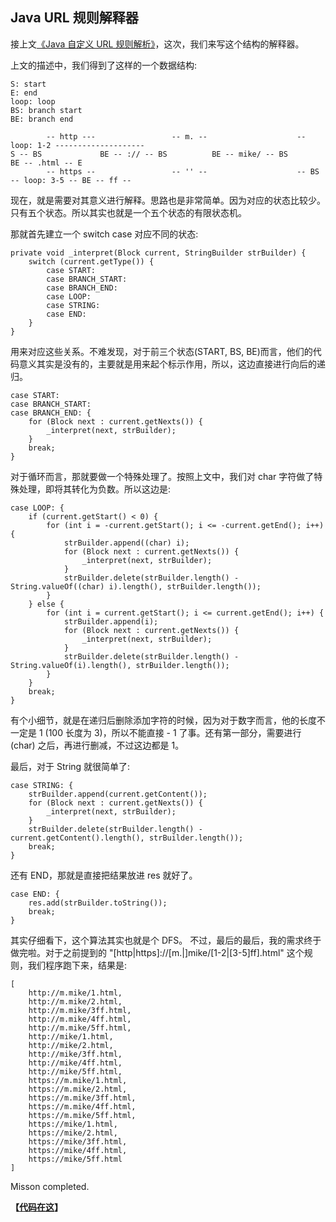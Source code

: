 Java URL 规则解释器
---

接上文[《Java 自定义 URL 规则解析》](http://mikecoder.cn/?post=163)，这次，我们来写这个结构的解释器。

上文的描述中，我们得到了这样的一个数据结构:

```
S: start
E: end
loop: loop
BS: branch start
BE: branch end

        -- http ---                 -- m. --                    -- loop: 1-2 --------------------
S -- BS             BE -- :// -- BS          BE -- mike/ -- BS                                   BE -- .html -- E
        -- https --                 -- '' --                    -- BS -- loop: 3-5 -- BE -- ff --
```

现在，就是需要对其意义进行解释。思路也是非常简单。因为对应的状态比较少。只有五个状态。所以其实也就是一个五个状态的有限状态机。

那就首先建立一个 switch case 对应不同的状态:

```
private void _interpret(Block current, StringBuilder strBuilder) {
    switch (current.getType()) {
        case START:
        case BRANCH_START:
        case BRANCH_END:
        case LOOP:
        case STRING:
        case END:
    }
}
```

用来对应这些关系。不难发现，对于前三个状态(START, BS, BE)而言，他们的代码意义其实是没有的，主要就是用来起个标示作用，所以，这边直接进行向后的递归。

```
case START:
case BRANCH_START:
case BRANCH_END: {
    for (Block next : current.getNexts()) {
        _interpret(next, strBuilder);
    }
    break;
}
```

对于循环而言，那就要做一个特殊处理了。按照上文中，我们对 char 字符做了特殊处理，即将其转化为负数。所以这边是:
```
case LOOP: {
    if (current.getStart() < 0) {
        for (int i = -current.getStart(); i <= -current.getEnd(); i++) {
            strBuilder.append((char) i);
            for (Block next : current.getNexts()) {
                _interpret(next, strBuilder);
            }
            strBuilder.delete(strBuilder.length() - String.valueOf((char) i).length(), strBuilder.length());
        }
    } else {
        for (int i = current.getStart(); i <= current.getEnd(); i++) {
            strBuilder.append(i);
            for (Block next : current.getNexts()) {
                _interpret(next, strBuilder);
            }
            strBuilder.delete(strBuilder.length() - String.valueOf(i).length(), strBuilder.length());
        }
    }
    break;
}
```

有个小细节，就是在递归后删除添加字符的时候，因为对于数字而言，他的长度不一定是 1 (100 长度为 3)，所以不能直接 - 1 了事。还有第一部分，需要进行 (char) 之后，再进行删减，不过这边都是 1。

最后，对于 String 就很简单了:
```
case STRING: {
    strBuilder.append(current.getContent());
    for (Block next : current.getNexts()) {
        _interpret(next, strBuilder);
    }
    strBuilder.delete(strBuilder.length() - current.getContent().length(), strBuilder.length());
    break;
}
```

还有 END，那就是直接把结果放进 res 就好了。
```
case END: {
    res.add(strBuilder.toString());
    break;
}
```

其实仔细看下，这个算法其实也就是个 DFS。 不过，最后的最后，我的需求终于做完啦。对于之前提到的 "[http|https]://[m.|]mike/[1-2|[3-5]ff].html" 这个规则，我们程序跑下来，结果是:

```
[
    http://m.mike/1.html,
    http://m.mike/2.html,
    http://m.mike/3ff.html,
    http://m.mike/4ff.html,
    http://m.mike/5ff.html,
    http://mike/1.html,
    http://mike/2.html,
    http://mike/3ff.html,
    http://mike/4ff.html,
    http://mike/5ff.html,
    https://m.mike/1.html,
    https://m.mike/2.html,
    https://m.mike/3ff.html,
    https://m.mike/4ff.html,
    https://m.mike/5ff.html,
    https://mike/1.html,
    https://mike/2.html,
    https://mike/3ff.html,
    https://mike/4ff.html,
    https://mike/5ff.html
]
```

Misson completed.

**【[代码在这](https://github.com/MPredator/predator-vps-crawler/blob/master/src/main/java/predator/vps/crawler/processor/Interpreter.java)】**
